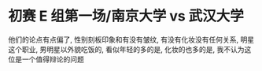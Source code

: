 # 初赛 E 组第一场/南京大学 vs 武汉大学
他们的论点有点偏了, 性别刻板印象和有没有皱纹, 有没有化妆没有任何关系, 明星这个职业, 男明星以外貌吃饭的, 看似年轻的多的是, 化妆的也多的是, 我不认为这位是一个值得辩论的问题 
